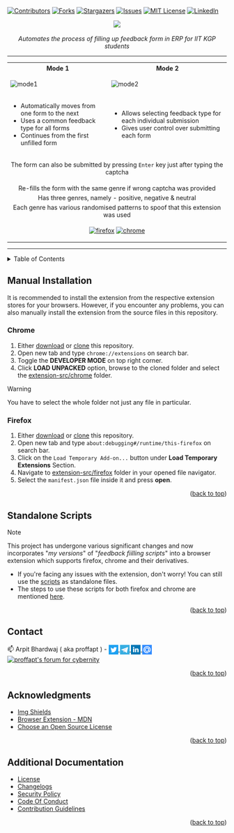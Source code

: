 <div id="top"></div>

<!-- PROJECT SHIELDS -->
<!-- https://www.markdownguide.org/basic-syntax/#reference-style-links-->
[![Contributors][contributors-shield]][contributors-url]
[![Forks][forks-shield]][forks-url]
[![Stargazers][stars-shield]][stars-url]
[![Issues][issues-shield]][issues-url]
[![MIT License][license-shield]][license-url]
[![LinkedIn][linkedin-shield]][linkedin-url]

<!-- PROJECT LOGO -->
<div align="center">
  <a href="https://github.com/proffapt/fERP">
     <img width="200" src="https://user-images.githubusercontent.com/86282911/230894496-b9402384-bf0a-4bf7-afbf-2207aa2d31be.png">
  </a> 
  <p align="center">
    <i>Automates the process of filling up feedback form in ERP for IIT KGP students</i>
  </p>
</div>

***

<table>
  <tr>
    <th>Mode 1</th>
    <th>Mode 2</th>
  </tr>
  <tr>
    <td>
    
  ![mode1][mode1-demo-gif]
  
  </td> 
  <td>
      
  ![mode2][mode2-demo-gif]
  
  </td>
  </tr>
  <tr>
  <td>

  - Automatically moves from one form to the next
  - Uses a common feedback type for all forms
  - Continues from the first unfilled form

  </td>
  <td>
    
  - Allows selecting feedback type for each individual submission
  - Gives user control over submitting each form    

  </td>
  </tr>
  <tr>
  <td colspan="2" align="center">
      
  The form can also be submitted by pressing `Enter` key just after typing the captcha
  
  </td>
  </tr>
  <tr>
    <td colspan="2" align="center">Re-fills the form with the same genre if wrong captcha was provided</td>
  </tr>
  <tr>
    <td colspan="2" align="center">Has three genres, namely - positive, negative & neutral</td>
  </tr>
  <tr>
    <td colspan="2" align="center">Each genre has various randomised patterns to spoof that this extension was used</td>
  </tr>
  <tr>
  <td colspan="2" align="center">

  [![firefox][firefox-shield]][mozilla-add-on-store-link]
  [![chrome][chrome-shield]][chrome-webstore-link]
      
  </td>
  </tr>
</table>

***

<!-- TABLE OF CONTENTS -->
<details>
  <summary>Table of Contents</summary>
  <ol>
    <li>
      <a href="#manual-installation">Manual Installation</a>
      <ul>
        <li><a href="#manual-chrome">Chrome</a></li>
        <li><a href="#manual-firefox">Firefox</a></li>
      </ul>
    </li>
    <li><a href="#standalone-scripts">Standalone Scripts</a></li>
    <li><a href="#contact">Contact</a></li>
    <li><a href="#acknowledgments">Acknowledgments</a></li>
    <li><a href="#additional-documentation">Additional Documentation</a></li>    
  </ol>
</details>

## Manual Installation

It is recommended to install the extension from the respective extension stores for your browsers. However, if you encounter any problems, you can also manually install the extension from the source files in this repository.

<div id="manual-chrome"></div>

### Chrome

1. Either [download](https://blog.hubspot.com/website/download-from-github?hubs_content=blog.hubspot.com/website/download-from-github&hubs_content-cta=downloading%20a%20repository#repository) or [clone](https://docs.github.com/en/repositories/creating-and-managing-repositories/cloning-a-repository) this repository.
2. Open new tab and type `chrome://extensions` on search bar.
3. Toggle the **DEVELOPER MODE** on top right corner.
4. Click **LOAD UNPACKED** option, browse to the cloned folder and select the [extension-src/chrome](./extension-src/chrome) folder.

> [!Warning]
>  You have to select the whole folder not just any file in particular.

<div id="manual-firefox"></div>

### Firefox

1. Either [download](https://blog.hubspot.com/website/download-from-github?hubs_content=blog.hubspot.com/website/download-from-github&hubs_content-cta=downloading%20a%20repository#repository) or [clone](https://docs.github.com/en/repositories/creating-and-managing-repositories/cloning-a-repository) this repository.
2. Open new tab and type `about:debugging#/runtime/this-firefox` on search bar.
3. Click on the `Load Temporary Add-on...` button under **Load Temporary Extensions** Section.
4. Navigate to [extension-src/firefox](./extension-src/firefox) folder in your opened file navigator.
5. Select the `manifest.json` file inside it and press **open**.

<p align="right">(<a href="#top">back to top</a>)</p>

## Standalone Scripts

> [!Note]
> This project has undergone various significant changes and now incorporates "_my versions_" of "_feedback fiilling scripts_" into a browser extension which supports firefox, chrome and their derivatives.

- If you're facing any issues with the extension, don't worry! You can still use the [scripts](./scripts) as standalone files.
- The steps to use these scripts for both firefox and chrome are mentioned [here](./scripts/README.md).

<p align="right">(<a href="#top">back to top</a>)</p>

<!-- CONTACT -->
## Contact

<p>
📫 Arpit Bhardwaj ( aka proffapt ) -   

<a href="https://twitter.com/proffapt">
  <img align="center" alt="proffapt's Twitter " width="22px" src="https://raw.githubusercontent.com/edent/SuperTinyIcons/master/images/svg/twitter.svg" />
</a>
<a href="https://t.me/proffapt">
  <img align="center" alt="proffapt's Telegram" width="22px" src="https://raw.githubusercontent.com/edent/SuperTinyIcons/master/images/svg/telegram.svg" />
</a>
<a href="https://www.linkedin.com/in/proffapt/">
  <img align="center" alt="proffapt's LinkedIn" width="22px" src="https://raw.githubusercontent.com/edent/SuperTinyIcons/master/images/svg/linkedin.svg" />
</a> 
<a href="mailto:proffapt@pm.me">
  <img align="center" alt="proffapt's mail" width="22px" src="https://raw.githubusercontent.com/edent/SuperTinyIcons/master/images/svg/mail.svg" />
</a> 
<a href="https://cybernity.group">
  <img align="center" alt="proffapt's forum for cybernity" width="22px" src="https://cybernity.group/uploads/default/original/1X/a8338f86bbbedd39701c85d5f32cf3d817c04c27.png" />
</a> 
</p>

<p align="right">(<a href="#top">back to top</a>)</p>


<!-- ACKNOWLEDGMENTS -->
## Acknowledgments

* [Img Shields](https://shields.io)
* [Browser Extension - MDN](https://developer.mozilla.org/en-US/docs/Mozilla/Add-ons/WebExtensions)
* [Choose an Open Source License](https://choosealicense.com)

<p align="right">(<a href="#top">back to top</a>)</p>

## Additional Documentation

  - [License](/LICENSE.txt)
  - [Changelogs](/.github/CHANGELOG.md)
  - [Security Policy](/.github/SECURITY.md)
  - [Code Of Conduct](/.github/CODE_OF_CONDUCT.md)
  - [Contribution Guidelines](/.github/CONTRIBUTING.md)

<p align="right">(<a href="#top">back to top</a>)</p>

<!-- MARKDOWN LINKS & IMAGES -->

[mozilla-add-on-store-link]: https://addons.mozilla.org/en-US/firefox/addon/ferp/
[chrome-webstore-link]: https://chromewebstore.google.com/detail/ferp/cdmjkgfdjjebpjejjnckkgljdmijjnom
[firefox-shield]: https://blog.mozilla.org/addons/files/2020/04/get-the-addon-fx-apr-2020.svg
[chrome-shield]: https://github-production-user-asset-6210df.s3.amazonaws.com/86282911/282809759-ccf656ff-1874-49ac-bdca-a83281520b4c.jpg
[mode1-demo-gif]: https://github.com/proffapt/fERP/assets/86282911/36034a97-f732-44da-a907-b8218e2927fe
[mode2-demo-gif]: https://github.com/proffapt/fERP/assets/86282911/898114a1-e352-4d0e-9a68-e84a49e5d101
[contributors-shield]: https://img.shields.io/github/contributors/proffapt/fERP.svg?style=for-the-badge
[contributors-url]: https://github.com/proffapt/fERP/graphs/contributors
[forks-shield]: https://img.shields.io/github/forks/proffapt/fERP.svg?style=for-the-badge
[forks-url]: https://github.com/proffapt/fERP/network/members
[stars-shield]: https://img.shields.io/github/stars/proffapt/fERP.svg?style=for-the-badge
[stars-url]: https://github.com/proffapt/fERP/stargazers
[issues-shield]: https://img.shields.io/github/issues/proffapt/fERP.svg?style=for-the-badge
[issues-url]: https://github.com/proffapt/fERP/issues
[license-shield]: https://img.shields.io/github/license/proffapt/fERP.svg?style=for-the-badge
[license-url]: https://github.com/proffapt/fERP/blob/master/LICENSE.txt
[linkedin-shield]: https://img.shields.io/badge/-LinkedIn-black.svg?style=for-the-badge&logo=linkedin&colorB=555
[linkedin-url]: https://linkedin.com/in/proffapt
